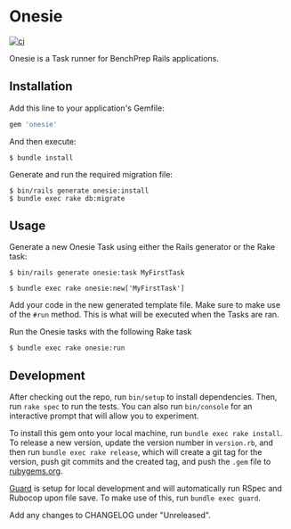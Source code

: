 # Onesie

[![ci](https://github.com/watermelonexpress/onesie/actions/workflows/ci.yml/badge.svg)](https://github.com/watermelonexpress/onesie/actions/workflows/ci.yml)

Onesie is a Task runner for BenchPrep Rails applications.

## Installation

Add this line to your application's Gemfile:

```ruby
gem 'onesie'
```

And then execute:

    $ bundle install

Generate and run the required migration file:

    $ bin/rails generate onesie:install
    $ bundle exec rake db:migrate

## Usage

Generate a new Onesie Task using either the Rails generator or the Rake task:

    $ bin/rails generate onesie:task MyFirstTask

    $ bundle exec rake onesie:new['MyFirstTask']

Add your code in the new generated template file. Make sure to make use of the
`#run` method. This is what will be executed when the Tasks are ran.

Run the Onesie tasks with the following Rake task

    $ bundle exec rake onesie:run

## Development

After checking out the repo, run `bin/setup` to install dependencies. Then, run
`rake spec` to run the tests. You can also run `bin/console` for an interactive
prompt that will allow you to experiment.

To install this gem onto your local machine, run `bundle exec rake install`. To
release a new version, update the version number in `version.rb`, and then
run `bundle exec rake release`, which will create a git tag for the version,
push git commits and the created tag, and push the `.gem` file
to [rubygems.org](https://rubygems.org).

[Guard][1] is setup for local development and will automatically run RSpec and
Rubocop upon file save. To make use of this, run `bundle exec guard`.

Add any changes to CHANGELOG under "Unreleased".

[1]: https://github.com/guard/guard
